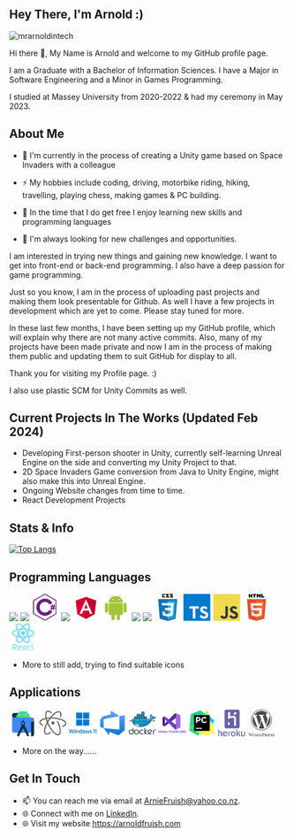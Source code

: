 ## Hey There, I'm Arnold :)

<p align="left"> <img src="https://komarev.com/ghpvc/?username=mrarnoldintech&label=Profile%20views&color=0e75b6&style=flat" alt="mrarnoldintech" /> </p>

Hi there 👋, My Name is Arnold and welcome to my GitHub profile page. 

I am a Graduate with a Bachelor of Information Sciences. I have a Major in Software Engineering and a Minor in Games Programming. 

I studied at Massey University from 2020-2022 & had my ceremony in May 2023.

## About Me 
- 🌱 I'm currently in the process of creating a Unity game based on Space Invaders with a colleague

- ⚡ My hobbies include coding, driving, motorbike riding, hiking, travelling, playing chess, making games & PC building.

- 🔭 In the time that I do get free I enjoy learning new skills and programming languages

- 🚀 I'm always looking for new challenges and opportunities.

I am interested in trying new things and gaining new knowledge. I want to get into front-end or back-end programming. I also have a deep passion for game programming.

Just so you know, I am in the process of uploading past projects and making them look presentable for Github. As well I have a few projects in development which are yet to come. Please stay tuned for more.

In these last few months, I have been setting up my GitHub profile, which will explain why there are not many active commits. Also, many of my projects have been made private and now I am in the process of making them public and updating them to 
suit GitHub for display to all. 

Thank you for visiting my Profile page. :)

I also use plastic SCM for Unity Commits as well.

## Current Projects In The Works (Updated Feb 2024)
- Developing First-person shooter in Unity, currently self-learning Unreal Engine on the side and converting my Unity Project to that.
- 2D Space Invaders Game conversion from Java to Unity Engine, might also make this into Unreal Engine.
- Ongoing Website changes from time to time.
- React Development Projects 

## Stats & Info
<!--
![Arnolds's GitHub stats](https://github-readme-stats.vercel.app/api?username=MrArnoldInTech&show_icons=true&theme=radical)
-->
[![Top Langs](https://github-readme-stats.vercel.app/api/top-langs/?username=MrArnoldInTech&theme=radical&layout=compact)](https://github.com/anuraghazra/github-readme-stats)

## Programming Languages 
<p align="left">
<img height = 50 src="https://cdn.jsdelivr.net/gh/devicons/devicon/icons/c/c-original.svg" />
<img height = 50 src="https://cdn.jsdelivr.net/gh/devicons/devicon/icons/cplusplus/cplusplus-original.svg" />

<img height = 50 src="https://github.com/devicons/devicon/blob/6910f0503efdd315c8f9b858234310c06e04d9c0/icons/csharp/csharp-line.svg" />
<img height = 50 src="https://cdn.jsdelivr.net/gh/devicons/devicon/icons/java/java-original-wordmark.svg" />

<img height = 50 src="https://github.com/devicons/devicon/blob/6910f0503efdd315c8f9b858234310c06e04d9c0/icons/angular/angular-original.svg" />
<img height = 50 src="https://github.com/devicons/devicon/blob/6910f0503efdd315c8f9b858234310c06e04d9c0/icons/android/android-original.svg" />

<img height = 50 src="https://cdn.jsdelivr.net/gh/devicons/devicon/icons/java/java-original-wordmark.svg" />

<img height = 50 src="https://cdn.jsdelivr.net/gh/devicons/devicon/icons/python/python-original-wordmark.svg" />
<img height = 50 src="https://github.com/devicons/devicon/blob/6910f0503efdd315c8f9b858234310c06e04d9c0/icons/css3/css3-original-wordmark.svg" />

<img height = 50 src="https://github.com/devicons/devicon/blob/6910f0503efdd315c8f9b858234310c06e04d9c0/icons/typescript/typescript-original.svg" />
<img height = 50 src="https://github.com/devicons/devicon/blob/6910f0503efdd315c8f9b858234310c06e04d9c0/icons/javascript/javascript-original.svg" />

<img height = 50 src="https://github.com/devicons/devicon/blob/6910f0503efdd315c8f9b858234310c06e04d9c0/icons/html5/html5-original-wordmark.svg" />
<img height = 50 src="https://github.com/devicons/devicon/blob/6910f0503efdd315c8f9b858234310c06e04d9c0/icons/react/react-original-wordmark.svg" />

</p>

- More to still add, trying to find suitable icons

## Applications
<p align="left">
<img height = 50 src="https://github.com/devicons/devicon/blob/6910f0503efdd315c8f9b858234310c06e04d9c0/icons/androidstudio/androidstudio-original.svg" />
<img height = 50 src="https://github.com/devicons/devicon/blob/6910f0503efdd315c8f9b858234310c06e04d9c0/icons/atom/atom-original.svg" />

<img height = 50 src="https://github.com/devicons/devicon/blob/6910f0503efdd315c8f9b858234310c06e04d9c0/icons/windows11/windows11-original-wordmark.svg" />
<img height = 50 src="https://github.com/devicons/devicon/blob/6910f0503efdd315c8f9b858234310c06e04d9c0/icons/azuredevops/azuredevops-original.svg" />

<img height = 50 src="https://github.com/devicons/devicon/blob/6910f0503efdd315c8f9b858234310c06e04d9c0/icons/docker/docker-original-wordmark.svg" />
<img height = 50 src="https://github.com/devicons/devicon/blob/6910f0503efdd315c8f9b858234310c06e04d9c0/icons/visualstudio/visualstudio-original-wordmark.svg" />

<img height = 50 src="https://github.com/devicons/devicon/blob/6910f0503efdd315c8f9b858234310c06e04d9c0/icons/pycharm/pycharm-original.svg" />
<img height = 50 src="https://github.com/devicons/devicon/blob/6910f0503efdd315c8f9b858234310c06e04d9c0/icons/heroku/heroku-plain-wordmark.svg" />

<img height = 50 src="https://github.com/devicons/devicon/blob/6910f0503efdd315c8f9b858234310c06e04d9c0/icons/wordpress/wordpress-original.svg" />

</p>

- More on the way......

## Get In Touch
- 📫 You can reach me via email at [ArnieFruish@yahoo.co.nz](mailto:arniefruishl@yahoo.co.nz).
- 🌐 Connect with me on [LinkedIn](https://www.linkedin.com/in/arnold-fruish).
- 🌐 Visit my website https://arnoldfruish.com
<!--
**/Arnold-2020** is a ✨ _special_ ✨ repository because its `README.md` (this file) appears on your GitHub profile.

Here are some ideas to get you started:

- 🔭 I’m currently working on ...
- 🌱 I’m currently learning ...
- 👯 I’m looking to collaborate on ...
- 🤔 I’m looking for help with ...
- 💬 Ask me about ...
- 📫 How to reach me: ...
- 😄 Pronouns: ...
- ⚡ Fun fact: ...
-->
